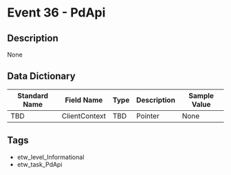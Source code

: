 # Event 36 - PdApi

## Description
None

## Data Dictionary
|Standard Name|Field Name|Type|Description|Sample Value|
|---|---|---|---|---|
|TBD|ClientContext|TBD|Pointer|None|None|

## Tags
* etw_level_Informational
* etw_task_PdApi
